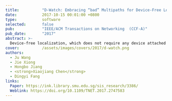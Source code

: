 ```yaml
---
title:          "D-Watch: Embracing “bad” Multipaths for Device-Free Localization with COTS RFID Devices"
date:           2017-10-15 00:01:00 +0800
type:           software
selected:       false
pub:            "IEEE/ACM Transactions on Networking  (CCF-A)"
pub_date:       "2017"
abstract: >-
  Device-free localization, which does not require any device attached to the target is playing a critical role in many applications such as intrusion detection, elderly monitoring, etc. This paper introduces D-Watch, a device-free system built on top of low cost commodity-off-the-shelf (COTS) RFID hardware. Unlike previous works which consider multipaths detrimental, D-Watch leverages the "bad" multipaths to provide a decimeter level localization accuracy without offline training. D-Watch harnesses the angle-of-arrival (AoA) information from the RFID tags' backscatter signals. The key intuition is that whenever a target blocks a signal's propagation path, the signal power experiences a drop which can be accurately captured by the proposed novel P-MUSIC algorithm. The wireless phase calibration scheme proposed does not interrupt the ongoing communication. Real-world experiments demonstrate the effectiveness of D-Watch. In a rich-multipath library environment, D-Watch can localize a human target at a median accuracy of 16.5 cm. In a table area of 2 m×2 m, D-Watch can track a user's fist at a median accuracy of 5.8 cm. D-Watch is capable of localizing multiple targets which is well known to be challenging in passive localization.
cover:          /assets/images/covers/2017/d-watch.png
authors:
  - Ju Wang
  - Jie Xiong
  - Hongbo Jiang
  - <strong>Xiaojiang Chen</strong>
  - Dingyi Fang 
links:
  Paper: https://ink.library.smu.edu.sg/sis_research/3386/
  Weblink: https://doi.org/10.1109/TNET.2017.2747583
---
```

